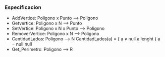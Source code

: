 ### **Especificacion**

  * AddVertice: Poligono x Punto --> Poligono      
  * Getvertice: Poligono x N --> Punto          
  * SetVertice: Poligono x N x Punto --> Poligono       
  * RemoverVertice: Poligono x N --> Poligono
  * CantidadLados: Poligono --> N            CantidadLados(a) = { a ≠ null    a.lenght
                                                                { a = null      null
  * Get_Perimetro: Poligono --> R
